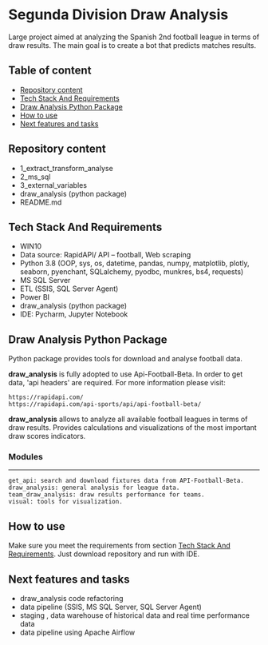 
# Segunda Division Draw Analysis

Large project aimed at analyzing the Spanish 2nd football league in terms of draw results. The main goal is to create a bot that predicts matches results.


## Table of content

* [Repository content](#Repository-content)
* [Tech Stack And Requirements](#Tech-Stack-And-Requirements)
* [Draw Analysis Python Package](#Draw-Analysis-Python-Package)
* [How to use](#How-to-use)
* [Next features and tasks](#Next-features-and-tasks)

## Repository content
- 1_extract_transform_analyse
- 2_ms_sql
- 3_external_variables
- draw_analysis (python package)
- README.md

## Tech Stack And Requirements
- WIN10
- Data source: RapidAPI/ API – football, Web scraping
- Python 3.8 (OOP, sys, os, datetime, pandas, numpy, matplotlib, plotly, seaborn, pyenchant, 	SQLalchemy, pyodbc, munkres, bs4, requests)
- MS SQL Server
- ETL (SSIS, SQL Server Agent)
- Power BI
- draw_analysis (python package)
- IDE: Pycharm, Jupyter Notebook


## Draw Analysis Python Package
Python package provides tools for download and analyse football data.

**draw_analysis** is fully adopted to use Api-Football-Beta.
In order to get data, 'api headers' are required.
For more information please visit:

    https://rapidapi.com/
    https://rapidapi.com/api-sports/api/api-football-beta/

**draw_analysis** allows to analyze all available football leagues in terms of draw results.
Provides calculations and visualizations of the most important draw scores indicators.

### Modules
----------
    get_api: search and download fixtures data from API-Football-Beta.
    draw_analysis: general analysis for league data.
    team_draw_analysis: draw results performance for teams.
    visual: tools for visualization.
## How to use
Make sure you meet the requirements from section [Tech Stack And Requirements](Tech-Stack-And-Requirements).
Just download repository and run with IDE.

## Next features and tasks

- draw_analysis code refactoring
- data pipeline (SSIS, MS SQL Server, SQL Server Agent)
- staging , data warehouse of historical data and real time performance data
- data pipeline using Apache Airflow
